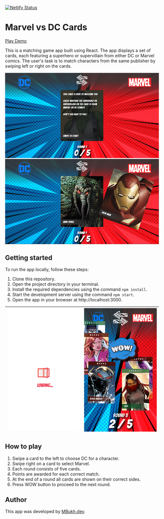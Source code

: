 [![Netlify Status](https://api.netlify.com/api/v1/badges/d6374334-420d-40be-8e7c-caca5a5577f5/deploy-status)](https://app.netlify.com/sites/mbukh-comics-match-game/deploys)

# Marvel vs DC Cards

[Play Demo](https://mbukh-comics-match-game.netlify.app)

This is a matching game app built using React. The app displays a set of cards, each featuring a superhero or supervillain from either DC or Marvel comics. The user's task is to match characters from the same publisher by swiping left or right on the cards.

![image](./docs/screen1.jpg)
![image](./docs/screen2.jpg)

## Getting started

To run the app locally, follow these steps:

1. Clone this repository.
2. Open the project directory in your terminal.
3. Install the required dependencies using the command `npm install`.
4. Start the development server using the command `npm start`.
5. Open the app in your browser at http://localhost:3000.

|![iPhone screenshot 1](./docs/screen3.jpeg "title-1")|![iPhone screenshot 1](./docs/screen4.jpeg "title-2")|
|:---:|:---:|

## How to play

1. Swipe a card to the left to choose DC for a character.
2. Swipe right on a card to select Marvel.
3. Each round consists of five cards.
4. Points are awarded for each correct match.
5. At the end of a round all cards are shown on their correct sides.
6. Press WOW button to proceed to the next round.

## Author

This app was developed by [MBukh.dev](https://mbukh.dev).
